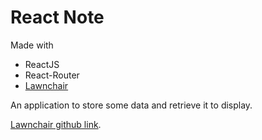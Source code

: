 React Note
=================
Made with
 - ReactJS
 - React-Router
 - [Lawnchair][1]

An application to store some data and retrieve it to display.

[Lawnchair github link][2].

[1]: http://brian.io/lawnchair/
[2]: http://github.com/brianleroux/lawnchair
